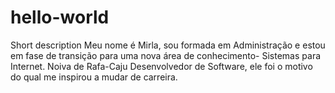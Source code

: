 # hello-world
Short description
Meu nome é Mirla, sou formada em Administração e estou em fase de transição para uma nova área de conhecimento- Sistemas para Internet.
Noiva de Rafa-Caju Desenvolvedor de Software, ele foi o motivo do qual me inspirou a mudar de carreira.
